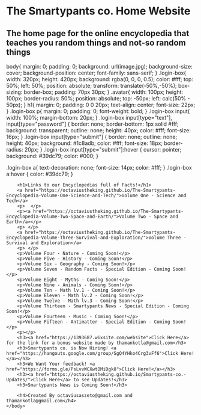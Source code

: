 # The Smartypants co. Home Website
## The home page for the online encyclopedia that teaches you random things and not-so random things

<html>
    <head>
        <meta charset="utf-8">
        <title>The Smartypants co. Home Website</title>
    </head>
    <body>
      body{
    margin: 0;
    padding: 0;
    background: url(image.jpg);
    background-size: cover;
    background-position: center;
    font-family: sans-serif;
}
.login-box{
    width: 320px;
    height: 420px;
    background: rgba(0, 0, 0, 0.5);
    color: #fff;
    top: 50%;
    left: 50%;
    position: absolute;
    transform: translate(-50%,-50%);
    box-sizing: border-box;
    padding: 70px 30px;
}
.avatar{
    width: 100px;
    height: 100px;
    border-radius: 50%;
    position: absolute;
    top: -50px;
    left: calc(50% - 50px);
}
h1{
    margin: 0;
    padding: 0 0 20px;
    text-align: center;
    font-size: 22px;
}
.login-box p{
    margin: 0;
    padding: 0;
    font-weight: bold;
}
.login-box input{
    width: 100%;
    margin-bottom: 20px;
}
.login-box input[type="text"], input[type="password"]
{
    border: none;
    border-bottom: 1px solid #fff;
    background: transparent;
    outline: none;
    height: 40px;
    color: #fff;
    font-size: 16px;
}
.login-box input[type="submit"]
{
    border: none;
    outline: none;
    height: 40px;
    background: #1c8adb;
    color: #fff;
    font-size: 18px;
    border-radius: 20px;
}
.login-box input[type="submit"]:hover
{
    cursor: pointer;
    background: #39dc79;
    color: #000;
}

.login-box a{
    text-decoration: none;
    font-size: 14px;
    color: #fff;
}
.login-box a:hover
{
    color: #39dc79;
}


        <h1>Links to our Encyclopedias full of Facts!</h1>
        <a href="https://octaviustheking.github.io/The-Smartypants-Encyclopedia-Volume-One-Science-and-Tech/">Volume One - Science and Tech</a>
        <p>  </p>
        <p><a href="https://octaviustheking.github.io/The-Smartypants-Encyclopedia-Volume-Two-Space-and-Earth/">Volume Two - Space and Earth</a></p>
        <p> </p>
        <a href="https://octaviustheking.github.io/The-Smartypants-Encyclopedia-Volume-Three-Survival-and-Exploration/">Volume Three - Survival and Exploration</a>
        <p> </p>
        <p>Volume Four - Nature - Coming Soon!</p>
        <p>Volume Five - History - Coming Soon!</p>
        <p>Volume Six - Geography - Coming Soon!</p>
        <p>Volume Seven - Random Facts - Special Edition - Coming Soon!</p>
        <p>Volume Eight - Myths - Coming Soon!</p>
        <p>Volume Nine - Animals - Coming Soon!</p>
        <p>Volume Ten - Math lv.1 - Coming Soon!</p>
        <p>Volume Eleven - Math lv.2 - Coming Soon!</p>
        <p>Volume Twelve - Math lv.3 - Coming Soon!</p>
        <p>Volume Thirteen - Smartypants News - Special Edition - Coming Soon!</p>
        <p>Volume Fourteen - Music - Coming Soon!</p>
        <p>Volume Fifteen - Antimatter - Special Edition - Coming Soon!</p>
        <p></p>
        <h3><a href="https://1393687.wixsite.com/website">Click Here</a> for the link for a bonus website made by thamankotla@gmail.com</h3>
        <h3>Smartypants co. is Now Hiring! <a href="https://hangouts.google.com/group/SgQ4YHko4Crg3vFf6">Click Here!</a></h3>
        <h3>We Want Your feedback! <a href="https://forms.gle/PsLvvWCXwtDMiDgk8">Click Here!</a></h3>
        <h3><a href="https://octaviustheking.github.io/Smartypants-co.-Updates/">Click Here</a> to see Updates!</h3>
        <h3>Smartypants News is Coming Soon!</h3>

        <h4>Created By octaviusaszeto@gmail.com and thamankotla@gmail.com</h4>
    </body>
</html>

